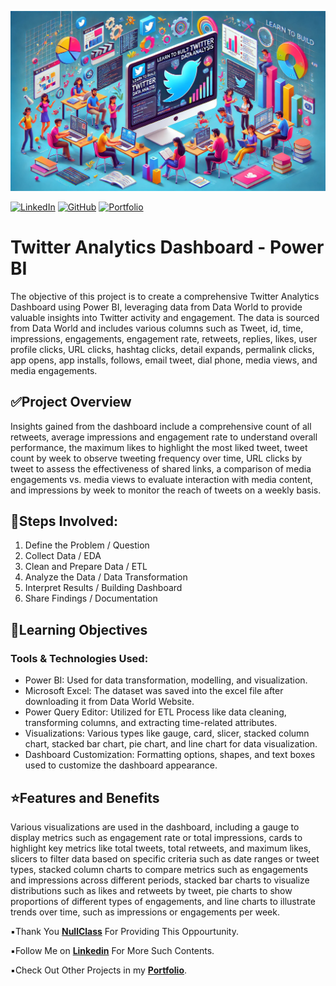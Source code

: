 ![Twitter Logo](<twitter dashboard logo.jpeg>)

[![LinkedIn](https://custom-icon-badges.demolab.com/badge/LinkedIn-0A66C2?logo=linkedin-white&logoColor=fff)](https://www.linkedin.com/in/-mohan-s/)
[![GitHub](https://img.shields.io/badge/GitHub-%23121011.svg?logo=github&logoColor=white)](https://github.com/Mohan2703)
[![Portfolio](https://img.shields.io/badge/Portfolio-%23000000.svg?logo=firefox&logoColor=#FF7139)](https://datascienceportfol.io/mohan_Srinivas)

# Twitter Analytics Dashboard - Power BI
<!-- ### Live Project Demo  <a href="https://jobportal-analysis.netlify.app/"><strong>➥ JobPortal-Analytics</strong></a> -->

The objective of this project is to create a comprehensive Twitter Analytics Dashboard using Power BI, leveraging data from Data World to provide valuable insights into Twitter activity and engagement. The data is sourced from Data World and includes various columns such as Tweet, id, time, impressions, engagements, engagement rate, retweets, replies, likes, user profile clicks, URL clicks, hashtag clicks, detail expands, permalink clicks, app opens, app installs, follows, email tweet, dial phone, media views, and media engagements.

## ✅Project Overview
Insights gained from the dashboard include a comprehensive count of all retweets, average impressions and engagement rate to understand overall performance, the maximum likes to highlight the most liked tweet, tweet count by week to observe tweeting frequency over time, URL clicks by tweet to assess the effectiveness of shared links, a comparison of media engagements vs. media views to evaluate interaction with media content, and impressions by week to monitor the reach of tweets on a weekly basis. 

## 📝Steps Involved:
1.  Define the Problem / Question
2. Collect Data / EDA
3. Clean and Prepare Data / ETL 
4. Analyze the Data / Data Transformation
5. Interpret Results / Building Dashboard
6. Share Findings / Documentation

## 🎯Learning Objectives 
### Tools & Technologies Used:

- Power BI: Used for data transformation, modelling, and visualization.
- Microsoft Excel: The dataset was saved into the excel file after downloading it from Data World Website.
- Power Query Editor: Utilized for ETL Process like data cleaning, transforming columns, and extracting time-related attributes.
- Visualizations: Various types like gauge, card, slicer, stacked column chart, stacked bar chart, pie chart, and line chart for data visualization.
- Dashboard Customization: Formatting options, shapes, and text boxes used to customize the dashboard appearance.

## ⭐Features and Benefits
Various visualizations are used in the dashboard, including a gauge to display metrics such as engagement rate or total impressions, cards to highlight key metrics like total tweets, total retweets, and maximum likes, slicers to filter data based on specific criteria such as date ranges or tweet types, stacked column charts to compare metrics such as engagements and impressions across different periods, stacked bar charts to visualize distributions such as likes and retweets by tweet, pie charts to show proportions of different types of engagements, and line charts to illustrate trends over time, such as impressions or engagements per week.

▪️Thank You <b>[NullClass](https://www.nullclass.com/)</b> For Providing This Oppourtunity.

▪️Follow Me on <b>[Linkedin](https://www.linkedin.com/in/-mohan-s/)</b> For More Such Contents.

▪️Check Out Other Projects in my <b>[Portfolio](https://datascienceportfol.io/mohan_Srinivas)</b>.
